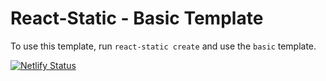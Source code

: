 # React-Static - Basic Template

To use this template, run `react-static create` and use the `basic` template.

[![Netlify Status](https://api.netlify.com/api/v1/badges/74f4e89e-0d48-4cb7-aa61-f3ded45ad603/deploy-status)](https://app.netlify.com/sites/jamstack-reactstaticnetlify-jyh/deploys)
